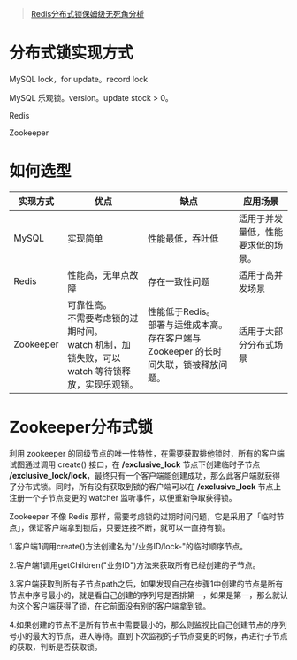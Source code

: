 >[Redis分布式锁保姆级无死角分析](https://mp.weixin.qq.com/s/RViDM1WHE61SDLNKzUmTAg)

# 分布式锁实现方式

MySQL lock，for update。record lock

MySQL 乐观锁。version。update stock > 0。

Redis

Zookeeper

# 如何选型

| 实现方式  | 优点                                                         | 缺点                                                         | 应用场景                           |
| --------- | ------------------------------------------------------------ | ------------------------------------------------------------ | ---------------------------------- |
| MySQL     | 实现简单                                                     | 性能最低，吞吐低                                             | 适用于并发量低，性能要求低的场景。 |
| Redis     | 性能高，无单点故障                                           | 存在一致性问题                                               | 适用于高并发场景                   |
| Zookeeper | 可靠性高。<br />不需要考虑锁的过期时间。<br />watch 机制，加锁失败，可以 watch 等待锁释放，实现乐观锁。 | 性能低于Redis。<br />部署与运维成本高。<br />存在客户端与 Zookeeper 的长时间失联，锁被释放问题。 | 适用于大部分分布式场景             |



# Zookeeper分布式锁

利用 zookeeper 的同级节点的唯一性特性，在需要获取排他锁时，所有的客户端试图通过调用 create() 接口，在 **/exclusive_lock** 节点下创建临时子节点 **/exclusive_lock/lock**，最终只有一个客户端能创建成功，那么此客户端就获得了分布式锁。同时，所有没有获取到锁的客户端可以在 **/exclusive_lock** 节点上注册一个子节点变更的 watcher 监听事件，以便重新争取获得锁。

Zookeeper 不像 Redis 那样，需要考虑锁的过期时间问题，它是采用了「临时节点」，保证客户端拿到锁后，只要连接不断，就可以一直持有锁。



1.客户端1调用create()方法创建名为"/业务ID/lock-"的临时顺序节点。

2.客户端1调用getChildren("业务ID")方法来获取所有已经创建的子节点。

3.客户端获取到所有子节点path之后，如果发现自己在步骤1中创建的节点是所有节点中序号最小的，就是看自己创建的序列号是否排第一，如果是第一，那么就认为这个客户端获得了锁，在它前面没有别的客户端拿到锁。

4.如果创建的节点不是所有节点中需要最小的，那么则监视比自己创建节点的序列号小的最大的节点，进入等待。直到下次监视的子节点变更的时候，再进行子节点的获取，判断是否获取锁。





